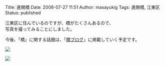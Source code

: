Title: 進開橋
Date: 2008-07-27 11:51
Author: masayukig
Tags: 進開橋, 江東区
Status: published

江東区に住んでいるのですが、橋がたくさんあるので、  
写真を撮ってみることにしました。

今後、「橋」に関する話題は、「[橋ブログ](http://lunatic.xrea.jp/bridge/)」に掲載していく予定です。

[![](http://www.0r2.info/blog//lunatic.xrea.jp/masayuki.igawa/SIqOfuCyd9I/AAAAAAAAKM4/SLTiZLjgEsg/s400/dsc_2609.jpg)](http://picasaweb.google.com/masayuki.igawa/YRKcDB/photo#5227146993103697874)

[![](http://www.0r2.info/blog//lunatic.xrea.jp/masayuki.igawa/SIqOhxV2mkI/AAAAAAAAKNc/45UICuiQKa0/s400/dsc_2612.jpg)](http://picasaweb.google.com/masayuki.igawa/YRKcDB/photo#5227147028348705346)
